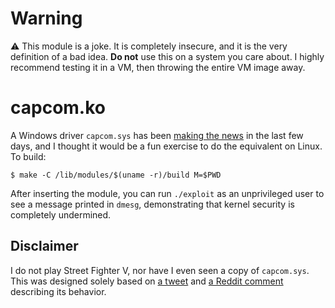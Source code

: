 # Warning

:warning: This module is a joke.  It is completely insecure, and it is the very
definition of a bad idea.  **Do not** use this on a system you care about.  I
highly recommend testing it in a VM, then throwing the entire VM image away.

# capcom.ko

A Windows driver `capcom.sys` has been [making the news](https://www.reddit.com/r/Games/comments/545cjy/sfvs_new_pc_update_is_accessing_kernel_level_in/d7z4eev)
in the last few days, and I thought it would be a fun exercise to do the
equivalent on Linux.  To build:

    $ make -C /lib/modules/$(uname -r)/build M=$PWD

After inserting the module, you can run `./exploit` as an unprivileged user to
see a message printed in `dmesg`, demonstrating that kernel security is
completely undermined.

## Disclaimer

I do not play Street Fighter V, nor have I even seen a copy of `capcom.sys`.
This was designed solely based on
[a tweet](https://twitter.com/TheWack0lian/status/779397840762245124) and
[a Reddit comment](https://www.reddit.com/r/Games/comments/545cjy/sfvs_new_pc_update_is_accessing_kernel_level_in/d7z4eev)
describing its behavior.
